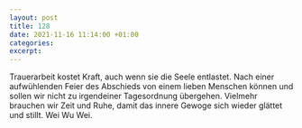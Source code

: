 ```yaml
---
layout: post
title: 128
date: 2021-11-16 11:14:00 +01:00
categories: 
excerpt: 
---
```


Trauerarbeit kostet Kraft, auch wenn sie die Seele entlastet. Nach einer aufwühlenden Feier des Abschieds von einem lieben Menschen können und sollen wir nicht zu irgendeiner Tagesordnung übergehen. Vielmehr brauchen wir Zeit und Ruhe, damit das innere Gewoge sich wieder glättet und stillt. Wei Wu Wei.
